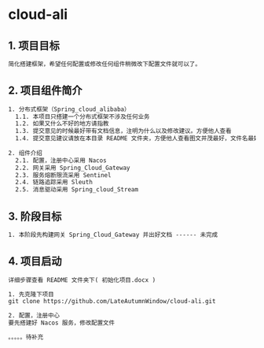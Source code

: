 # cloud-ali

## 1. 项目目标

```txt
简化搭建框架，希望任何配置或修改任何组件稍微改下配置文件就可以了。
```



## 2. 项目组件简介

```txt
1. 分布式框架（Spring_cloud_alibaba）
  1.1. 本项目只搭建一个分布式框架不涉及任何业务
  1.2. 如果又什么不好的地方请指教
  1.3. 提交意见的时候最好带有文档信息，注明为什么以及修改建议。方便他人查看
  1.4. 提交意见建议请放在本目录 README 文件夹，方便他人查看图文并茂最好，文件名最好见名知意。
  
2. 组件介绍
  2.1. 配置，注册中心采用 Nacos
  2.2. 网关采用 Spring_Cloud_Gateway
  2.3. 服务熔断限流采用 Sentinel
  2.4. 链路追踪采用 Sleuth
  2.5. 消息驱动采用 Spring_cloud_Stream
```



## 3. 阶段目标

```txt
1. 本阶段先构建网关 Spring_Cloud_Gateway 并出好文档 ------ 未完成
```



## 4. 项目启动

```txt
详细步骤查看 README 文件夹下( 初始化项目.docx )

1. 先克隆下项目
git clone https://github.com/LateAutumnWindow/cloud-ali.git

2. 配置，注册中心
要先搭建好 Nacos 服务，修改配置文件

。。。。。待补充
```

